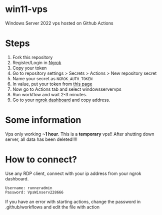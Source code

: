 # win11-vps
Windows Server 2022 vps hosted on Github Actions
# Steps
1. Fork this repository
2. Register/Login in [Ngrok](http://ngrok.io)
3. Copy your token
4. Go to repository settings > Secrets > Actions > New repository secret 
5. Name your secret as `NGROK_AUTH_TOKEN`
6. In value, put your token from [this page](http://dashboard.ngrok.com/get-started/your-authtoken)
7. Now go to Actions tab and select windowsservervps
8. Run workflow and wait 2-3 minutes.
9. Go to your [ngrok dashboard](https://dashboard.ngrok.com/cloud-edge/endpoints) and copy address.
# Some information
Vps only working **~1 hour**. This is a **temporary** vps!! After shutting down server, all data has been deleted!!!!
# How to connect?
Use any RDP client, connect with your ip address from your ngrok dashboard.
```
Username: runneradmin
Password: VpsWinserv228666
```
If you have an error with starting actions, change the password in .github/workflows and edit the file with action
